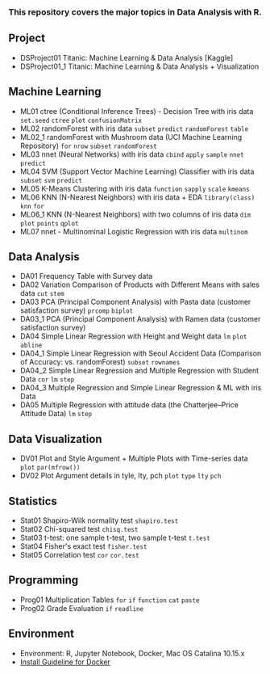 ### This repository covers the major topics in Data Analysis with R.

## Project
* DSProject01 Titanic: Machine Learning & Data Analysis [Kaggle]  
* DSProject01_1 Titanic: Machine Learning & Data Analysis + Visualization

## Machine Learning
* ML01 ctree (Conditional Inference Trees) - Decision Tree with iris data `set.seed` `ctree` `plot` `confusionMatrix`
* ML02 randomForest with iris data `subset` `predict` `randomForest` `table`  
* ML02_1 randomForest with Mushroom data (UCI Machine Learning Repository) `for` `nrow` `subset` `randomForest`  
* ML03 nnet (Neural Networks) with iris data `cbind` `apply` `sample` `nnet` `predict`   
* ML04 SVM (Support Vector Machine Learning) Classifier with iris data `subset` `svm` `predict`
* ML05 K-Means Clustering with iris data `function` `sapply` `scale` `kmeans`  
* ML06 KNN (N-Nearest Neighbors) with iris data + EDA `library(class)` `knn` `for`
* ML06_1 KNN (N-Nearest Neighbors) with two columns of iris data `dim` `plot` `points` `qplot`  
* ML07 nnet - Multinominal Logistic Regression with iris data `multinom`

## Data Analysis
* DA01 Frequency Table with Survey data  
* DA02 Variation Comparison of Products with Different Means with sales data  `cut` `stem`  
* DA03 PCA (Principal Component Analysis) with Pasta data (customer satisfaction survey) `prcomp` `biplot`
* DA03_1 PCA (Principal Component Analysis) with Ramen data (customer satisfaction survey)  
* DA04 Simple Linear Regression with Height and Weight data `lm` `plot` `abline`
* DA04_1 Simple Linear Regression with Seoul Accident Data (Comparison of Accuracy: vs. randomForest) `subset` `rownames`  
* DA04_2 Simple Linear Regression and Multiple Regression with Student Data `cor` `lm` `step`
* DA04_3 Multiple Regression and Simple Linear Regression & ML with iris Data 
* DA05 Multiple Regression with attitude data (the Chatterjee–Price Attitude Data) `lm` `step`

## Data Visualization
* DV01 Plot and Style Argument + Multiple Plots with Time-series data `plot` `par(mfrow())`
* DV02 Plot Argument details in tyle, lty, pch `plot` `type` `lty` `pch`  

## Statistics
* Stat01 Shapiro-Wilk normality test `shapiro.test`
* Stat02 Chi-squared test `chisq.test`
* Stat03 t-test: one sample t-test, two sample t-test `t.test`  
* Stat04 Fisher's exact test `fisher.test`  
* Stat05 Correlation test `cor` `cor.test`  

## Programming
* Prog01 Multiplication Tables `for` `if`  `function` `cat` `paste`  
* Prog02 Grade Evaluation `if` `readline`  

## Environment
* Environment: R, Jupyter Notebook, Docker, Mac OS Catalina 10.15.x
* [Install Guideline for Docker](https://datascienceschool.net/view-notebook/03c5b5a96a614ee588a74f05c720e67c/)
